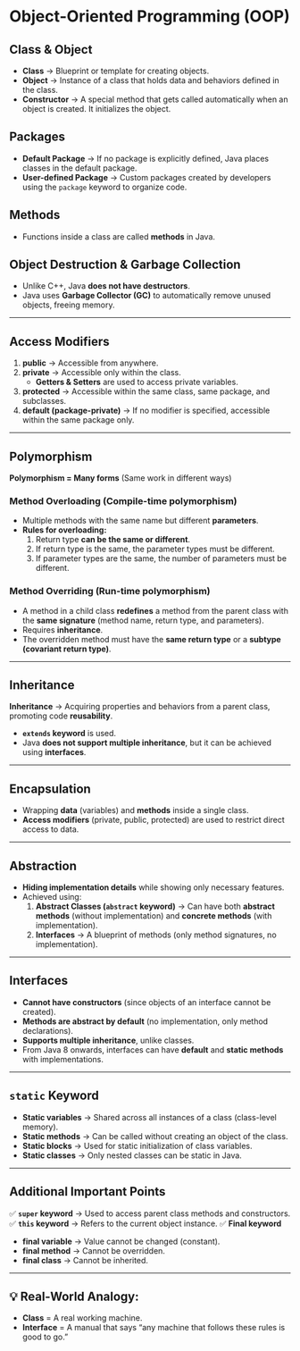 # Object-Oriented Programming (OOP)

## **Class & Object**
- **Class** → Blueprint or template for creating objects.
- **Object** → Instance of a class that holds data and behaviors defined in the class.
- **Constructor** → A special method that gets called automatically when an object is created. It initializes the object.

## **Packages**
- **Default Package** → If no package is explicitly defined, Java places classes in the default package.
- **User-defined Package** → Custom packages created by developers using the `package` keyword to organize code.

## **Methods**
- Functions inside a class are called **methods** in Java.

## **Object Destruction & Garbage Collection**
- Unlike C++, Java **does not have destructors**.
- Java uses **Garbage Collector (GC)** to automatically remove unused objects, freeing memory.

---

## **Access Modifiers**
1. **public** → Accessible from anywhere.
2. **private** → Accessible only within the class.
   - **Getters & Setters** are used to access private variables.
3. **protected** → Accessible within the same class, same package, and subclasses.
4. **default (package-private)** → If no modifier is specified, accessible within the same package only.

---

## **Polymorphism**
**Polymorphism = Many forms** (Same work in different ways)

### **Method Overloading (Compile-time polymorphism)**
- Multiple methods with the same name but different **parameters**.
- **Rules for overloading:**
  1. Return type **can be the same or different**.
  2. If return type is the same, the parameter types must be different.
  3. If parameter types are the same, the number of parameters must be different.

### **Method Overriding (Run-time polymorphism)**
- A method in a child class **redefines** a method from the parent class with the **same signature** (method name, return type, and parameters).
- Requires **inheritance**.
- The overridden method must have the **same return type** or a **subtype (covariant return type)**.

---

## **Inheritance**
**Inheritance** → Acquiring properties and behaviors from a parent class, promoting code **reusability**.
- **`extends` keyword** is used.
- Java **does not support multiple inheritance**, but it can be achieved using **interfaces**.

---

## **Encapsulation**
- Wrapping **data** (variables) and **methods** inside a single class.
- **Access modifiers** (private, public, protected) are used to restrict direct access to data.

---

## **Abstraction**
- **Hiding implementation details** while showing only necessary features.
- Achieved using:
  1. **Abstract Classes (`abstract` keyword)** → Can have both **abstract methods** (without implementation) and **concrete methods** (with implementation).
  2. **Interfaces** → A blueprint of methods (only method signatures, no implementation).

---

## **Interfaces**
- **Cannot have constructors** (since objects of an interface cannot be created).
- **Methods are abstract by default** (no implementation, only method declarations).
- **Supports multiple inheritance**, unlike classes.
- From Java 8 onwards, interfaces can have **default** and **static methods** with implementations.

---

## **`static` Keyword**
- **Static variables** → Shared across all instances of a class (class-level memory).
- **Static methods** → Can be called without creating an object of the class.
- **Static blocks** → Used for static initialization of class variables.
- **Static classes** → Only nested classes can be static in Java.

---

## **Additional Important Points**
✅ **`super` keyword** → Used to access parent class methods and constructors.
✅ **`this` keyword** → Refers to the current object instance.
✅ **Final keyword**
   - **final variable** → Value cannot be changed (constant).
   - **final method** → Cannot be overridden.
   - **final class** → Cannot be inherited.
---
## 💡 **Real-World Analogy:**
   - **Class** = A real working machine.
   - **Interface** = A manual that says “any machine that follows these rules is good to go.”
